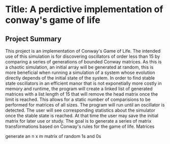 # Title: A perdictive implementation of conway's game of life

## Project Summary

This project is an implementation of Conway's Game of Life. The intended use of this simulation is for discovering oscillators of order less than 15 by comparing a series of generations of bounded Conway matrices. As this is a chaotic simulation, an initial array will be generated at random, this is more beneficial when running a simulation of a system whose evolution directly depends of the initial state of the system. In order to find stable state oscillators in an efficient manor that is not exponetially more costly in memory and runtime, the program will create a linked list of generated matrices with a list length of 15 that will remove the head matrix once the limit is reached. This allows for a static number of comparisions to be performed for matrices of all sizes. The program will run until an oscillator is detected. The user will see corresponding statistics about the simulator once the stable state is reached. At that time the user may save the initial matrix for later use or study. 
The goal is to generate a series of matrix transformations based on Conway's rules for the game of life. Matrices 

generate an n x m matrix of random 1s and 0s